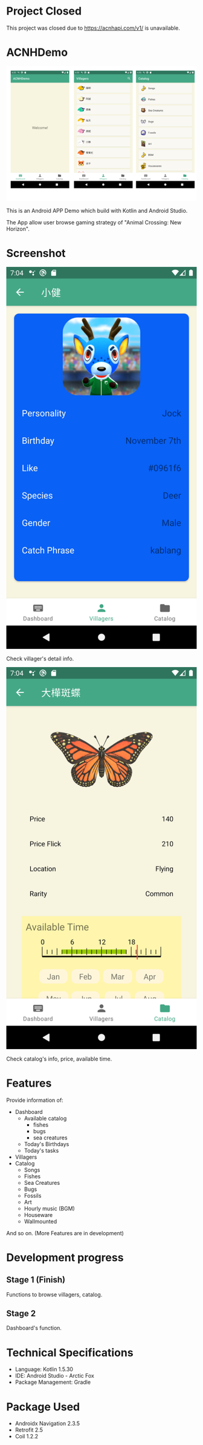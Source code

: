 # Project Closed
This project was closed due to https://acnhapi.com/v1/ is unavailable.

# ACNHDemo

![Splash](readme/ACNHDemo.jpg)

This is an Android APP Demo which build with Kotlin and Android Studio.

The App allow user browse gaming strategy of "Animal Crossing: New Horizon".

# Screenshot

![Villager](readme/villager.png)

Check villager's detail info.

![Bug](readme/bug.png)

Check catalog's info, price, available time.

# Features
Provide information of:
- Dashboard
    - Available catalog
        - fishes
        - bugs
        - sea creatures
    - Today's Birthdays
    - Today's tasks
- Villagers
- Catalog
    - Songs
    - Fishes
    - Sea Creatures
    - Bugs
    - Fossils
    - Art
    - Hourly music (BGM)
    - Houseware
    - Wallmounted

And so on. (More Features are in development)

# Development progress
## Stage 1 (Finish)
Functions to browse villagers, catalog.

## Stage 2
Dashboard's function.

# Technical Specifications
- Language: Kotlin 1.5.30
- IDE: Android Studio - Arctic Fox
- Package Management: Gradle

# Package Used
- Androidx Navigation 2.3.5
- Retrofit 2.5
- Coil 1.2.2
